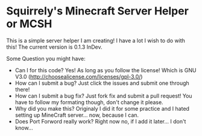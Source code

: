 Squirrely's Minecraft Server Helper or MCSH
============================================
This is a simple server helper I am creating! I have a lot I wish to do with this!
The current version is 0.1.3 InDev.

Some Question you might have:
- Can I for this code? Yes! As long as you follow the license! Which is GNU V3.0 (http://choosealicense.com/licenses/gpl-3.0/)
- How can I submit a bug? Just click the issues and submit one through there!
- How can I submit a bug fix? Just fork fix and submit a pull request! You have to follow my formating though, don't change it please.
- Why did you make this? Originaly I did it for some practice and I hated setting up MineCraft server... now, because I can.
- Does Port Forword really work? Right now no, if I add it later... I don't know...
